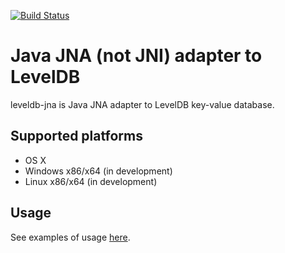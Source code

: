 [![Build Status](https://travis-ci.org/protonail/leveldb-jna.svg?branch=master)](https://travis-ci.org/protonail/leveldb-jna)

# Java JNA (not JNI) adapter to LevelDB

leveldb-jna is Java JNA adapter to LevelDB key-value database.

## Supported platforms

* OS X
* Windows x86/x64 (in development)
* Linux x86/x64 (in development)

## Usage

See examples of usage [here](USAGE.md).